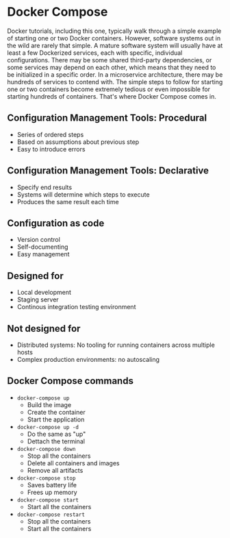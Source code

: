 # Docker Compose

Docker tutorials, including this one, typically walk through a simple example of starting one or two Docker containers. However, software systems out in the wild are rarely that simple. A mature software system will usually have at least a few Dockerized services, each with specific, individual configurations. There may be some shared third-party dependencies, or some services may depend on each other, which means that they need to be initialized in a specific order. In a microservice architecture, there may be hundreds of services to contend with. The simple steps to follow for starting one or two containers become extremely tedious or even impossible for starting hundreds of containers. That's where Docker Compose comes in.

## Configuration Management Tools: Procedural

* Series of ordered steps
* Based on assumptions about previous step
* Easy to introduce errors

## Configuration Management Tools: Declarative

* Specify end results
* Systems will determine which steps to execute
* Produces the same result each time

## Configuration as code

* Version control
* Self-documenting
* Easy management

## Designed for

* Local development
* Staging server
* Continous integration testing environment

## Not designed for

* Distributed systems: No tooling for running containers across multiple hosts
* Complex production environments: no autoscaling

## Docker Compose commands

* `docker-compose up`
    * Build the image
    * Create the container
    * Start the application
* `docker-compose up -d`
    * Do the same as "up"
    * Dettach the terminal
* `docker-compose down`
    * Stop all the containers
    * Delete all containers and images
    * Remove all artifacts
* `docker-compose stop`
    * Saves battery life
    * Frees up memory
* `docker-compose start`
    * Start all the containers
* `docker-compose restart`
    * Stop all the containers
    * Start all the containers